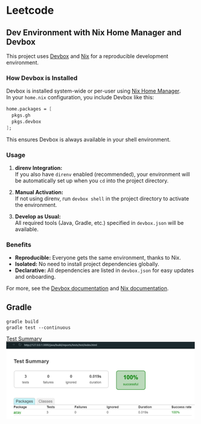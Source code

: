 # Leetcode

## Dev Environment with Nix Home Manager and Devbox

This project uses [Devbox](https://www.jetpack.io/devbox/) and [Nix](https://nixos.org/) for a reproducible development environment.

### How Devbox is Installed

Devbox is installed system-wide or per-user using [Nix Home Manager](https://nix-community.github.io/home-manager/).  
In your `home.nix` configuration, you include Devbox like this:

```nix
home.packages = [
  pkgs.gh
  pkgs.devbox
];
```

This ensures Devbox is always available in your shell environment.

### Usage

1. **direnv Integration:**  
   If you also have `direnv` enabled (recommended), your environment will be automatically set up when you `cd` into the project directory.

2. **Manual Activation:**  
   If not using direnv, run `devbox shell` in the project directory to activate the environment.

3. **Develop as Usual:**  
   All required tools (Java, Gradle, etc.) specified in `devbox.json` will be available.

### Benefits

- **Reproducible:** Everyone gets the same environment, thanks to Nix.
- **Isolated:** No need to install project dependencies globally.
- **Declarative:** All dependencies are listed in `devbox.json` for easy updates and onboarding.

For more, see the [Devbox documentation](https://www.jetpack.io/devbox/docs/) and [Nix documentation](https://nixos.org/learn.html).

## Gradle

```shell
gradle build
gradle test --continuous
```

[Test Summary](http://127.0.0.1:3000/java/build/reports/tests/test/index.html)
![alt text](gradle_java_tests.png)